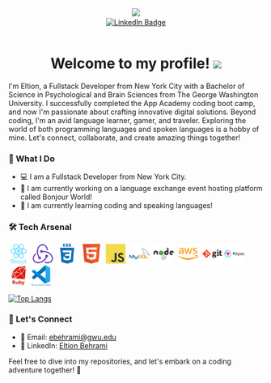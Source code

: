 <div id="header" align="center">
  <img src="https://media.giphy.com/media/Uaxj062PavgqZRhVkS/giphy.gif" width="100"/>
</div>

<div id="badges" align="center">
  <a href="https://www.linkedin.com/in/eltion-behrami-5b9367271/">
    <img src="https://img.shields.io/badge/LinkedIn-blue?style=for-the-badge&logo=linkedin&logoColor=white" alt="LinkedIn Badge"/>
  </a>
</div>

<div align="center">
  <img src="https://komarev.com/ghpvc/?username=EltionBehrami&style=flat-square&color=blue" alt=""/>
</div>

<h1 align="center">
  Welcome to my profile!
  <img src="https://media.giphy.com/media/hvRJCLFzcasrR4ia7z/giphy.gif" width="30px"/>
</h1>

I'm Eltion, a Fullstack Developer from New York City with a Bachelor of Science in Psychological and Brain Sciences from The George Washington University. I successfully completed the App Academy coding boot camp, and now I'm passionate about crafting innovative digital solutions. Beyond coding, I'm an avid language learner, gamer, and traveler. Exploring the world of both programming languages and spoken languages is a hobby of mine. Let's connect, collaborate, and create amazing things together!

### 🚀 What I Do

- 💻 I am a Fullstack Developer from New York City.
- 🔭 I am currently working on a language exchange event hosting platform called Bonjour World!
- 🌱 I am currently learning coding and speaking languages! 

### 🛠️ Tech Arsenal

<div>
  <img src="https://github.com/devicons/devicon/blob/master/icons/react/react-original-wordmark.svg" title="React" alt="React" width="40" height="40"/>&nbsp;
  <img src="https://github.com/devicons/devicon/blob/master/icons/redux/redux-original.svg" title="Redux" alt="Redux " width="40" height="40"/>&nbsp;
  <img src="https://github.com/devicons/devicon/blob/master/icons/css3/css3-plain-wordmark.svg"  title="CSS3" alt="CSS" width="40" height="40"/>&nbsp;
  <img src="https://github.com/devicons/devicon/blob/master/icons/html5/html5-original.svg" title="HTML5" alt="HTML" width="40" height="40"/>&nbsp;
  <img src="https://github.com/devicons/devicon/blob/master/icons/javascript/javascript-original.svg" title="JavaScript" alt="JavaScript" width="40" height="40"/>&nbsp;
  <img src="https://github.com/devicons/devicon/blob/master/icons/mysql/mysql-original-wordmark.svg" title="MySQL"  alt="MySQL" width="40" height="40"/>&nbsp;
  <img src="https://github.com/devicons/devicon/blob/master/icons/nodejs/nodejs-original-wordmark.svg" title="NodeJS" alt="NodeJS" width="40" height="40"/>&nbsp;
  <img src="https://github.com/devicons/devicon/blob/master/icons/amazonwebservices/amazonwebservices-plain-wordmark.svg" title="AWS" alt="AWS" width="40" height="40"/>&nbsp;
  <img src="https://github.com/devicons/devicon/blob/master/icons/git/git-original-wordmark.svg" title="Git" **alt="Git" width="40" height="40"/>
  <img src="https://github.com/devicons/devicon/blob/master/icons/rspec/rspec-original-wordmark.svg" title="RSpec" **alt="RSpec" width="40" height="40"/>
  <img src="https://github.com/devicons/devicon/blob/master/icons/ruby/ruby-plain-wordmark.svg" title="Ruby" **alt="Ruby" width="40" height="40"/>
  <img src="https://github.com/devicons/devicon/blob/master/icons/vscode/vscode-original-wordmark.svg" title="VsCode" **alt="VsCode" width="40" height="40"/>

  [![Top Langs](https://github-readme-stats.vercel.app/api/top-langs/?username=EltionBehrami&layout=compact&theme=vision-friendly-dark)](https://github.com/anuraghazra/github-readme-stats)

</div>

### 🌟 Let's Connect

- 📧 Email: [ebehrami@gwu.edu](mailto:ebehrami@gwu.edu)
- 🔗 LinkedIn: [Eltion Behrami](https://www.linkedin.com/in/eltion-behrami-5b9367271/)

Feel free to dive into my repositories, and let's embark on a coding adventure together! 🚀


<!--
**EltionBehrami/EltionBehrami** is a ✨ _special_ ✨ repository because its `README.md` (this file) appears on your GitHub profile.

Here are some ideas to get you started:

- 🔭 I’m currently working on ...
- 🌱 I’m currently learning ...
- 👯 I’m looking to collaborate on ...
- 🤔 I’m looking for help with ...
- 💬 Ask me about ...
- 📫 How to reach me: ...
- 😄 Pronouns: ...
- ⚡ Fun fact: ...
-->
